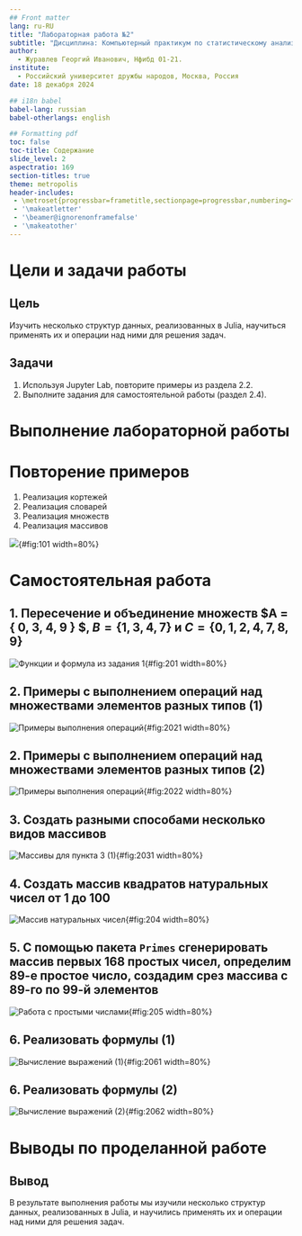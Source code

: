 ```yaml
---
## Front matter
lang: ru-RU
title: "Лабораторная работа №2"
subtitle: "Дисциплина: Компьютерный практикум по статистическому анализу данных"
author:
  - Журавлев Георгий Иванович, Нфибд 01-21.
institute:
  - Российский университет дружбы народов, Москва, Россия
date: 18 декабря 2024

## i18n babel
babel-lang: russian
babel-otherlangs: english

## Formatting pdf
toc: false
toc-title: Содержание
slide_level: 2
aspectratio: 169
section-titles: true
theme: metropolis
header-includes:
 - \metroset{progressbar=frametitle,sectionpage=progressbar,numbering=fraction}
 - '\makeatletter'
 - '\beamer@ignorenonframefalse'
 - '\makeatother'
---
```


# Цели и задачи работы
## Цель

Изучить несколько структур данных, реализованных в Julia, научиться применять их и операции над ними для решения задач.

## Задачи

1. Используя Jupyter Lab, повторите примеры из раздела 2.2.
2. Выполните задания для самостоятельной работы (раздел 2.4).

# Выполнение лабораторной работы

# Повторение примеров

1. Реализация кортежей
2. Реализация словарей
3. Реализация множеств
4. Реализация массивов

![](image/1_1.png){#fig:101 width=80%}


# Самостоятельная работа

## 1. Пересечение и объединение множеств $A = \{ 0, 3, 4, 9 \} $, $B = \{ 1, 3, 4, 7 \}$ и $C = \{ 0, 1, 2, 4, 7, 8, 9 \}$

![Функции и формула из задания 1](image/2_1.png){#fig:201 width=80%}

## 2. Примеры с выполнением операций над множествами элементов разных типов (1)

![Примеры выполнения операций](image/2_2_1.png){#fig:2021 width=80%}

## 2. Примеры с выполнением операций над множествами элементов разных типов (2)

![Примеры выполнения операций](image/2_2_2.png){#fig:2022 width=80%}

## 3. Создать разными способами несколько видов массивов

![Массивы для пункта 3 (1)](image/2_3_1.png){#fig:2031 width=80%}

## 4. Создать массив квадратов натуральных чисел от 1 до 100

![Массив натуральных чисел](image/2_4.png){#fig:204 width=80%}

## 5. С помощью пакета `Primes` сгенерировать массив первых 168 простых чисел, определим 89-е простое число, создадим срез массива с 89-го по 99-й элементов

![Работа с простыми числами](image/2_5.png){#fig:205 width=80%}

## 6. Реализовать формулы (1)

![Вычисление выражений (1)](image/2_6_1.png){#fig:2061 width=80%}

## 6. Реализовать формулы (2)

![Вычисление выражений (2)](image/2_6_2.png){#fig:2062 width=80%}

# Выводы по проделанной работе

## Вывод

В результате выполнения работы мы изучили несколько структур данных, реализованных в Julia, и научились применять их и
операции над ними для решения задач.